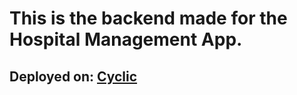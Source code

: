 <h1>This is the backend made for the Hospital Management App.</h1> 

<h2>Deployed on: <a href="http://localhost:4000/">Cyclic</a></h2>
